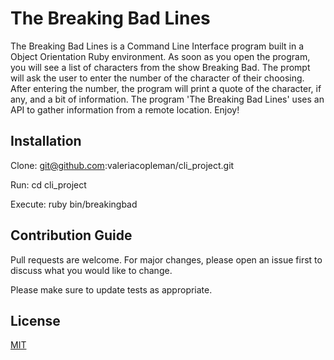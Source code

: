 # The Breaking Bad Lines

The Breaking Bad Lines is a Command Line Interface program built in a Object Orientation Ruby environment. As soon as you open the program, you will see a list of characters from the show Breaking Bad. The prompt will ask the user to enter the number of the character of their choosing. After entering the number, the program will print a quote of the character, if any, and a bit of information. The program 'The Breaking Bad Lines' uses an API to gather information from a remote location. Enjoy!

## Installation 

Clone: git@github.com:valeriacopleman/cli_project.git

Run: cd cli_project

Execute: ruby bin/breakingbad

## Contribution Guide

Pull requests are welcome. For major changes, please open an issue first to discuss what you would like to change.

Please make sure to update tests as appropriate.

## License
[MIT](https://choosealicense.com/licenses/mit/)
